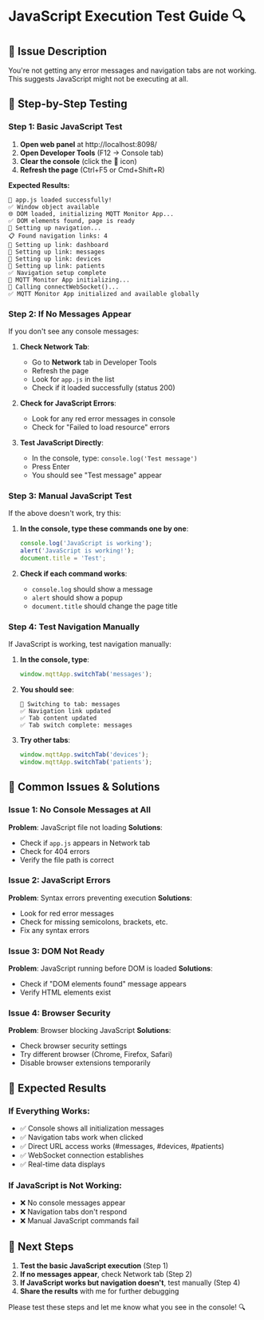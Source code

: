 # JavaScript Execution Test Guide 🔍

## 🎯 **Issue Description**
You're not getting any error messages and navigation tabs are not working. This suggests JavaScript might not be executing at all.

## 🧪 **Step-by-Step Testing**

### **Step 1: Basic JavaScript Test**
1. **Open web panel** at http://localhost:8098/
2. **Open Developer Tools** (F12 → Console tab)
3. **Clear the console** (click the 🚫 icon)
4. **Refresh the page** (Ctrl+F5 or Cmd+Shift+R)

**Expected Results:**
```
🚀 app.js loaded successfully!
✅ Window object available
🌐 DOM loaded, initializing MQTT Monitor App...
✅ DOM elements found, page is ready
🔧 Setting up navigation...
📋 Found navigation links: 4
🔗 Setting up link: dashboard
🔗 Setting up link: messages
🔗 Setting up link: devices
🔗 Setting up link: patients
✅ Navigation setup complete
🚀 MQTT Monitor App initializing...
🔌 Calling connectWebSocket()...
✅ MQTT Monitor App initialized and available globally
```

### **Step 2: If No Messages Appear**
If you don't see any console messages:

1. **Check Network Tab**:
   - Go to **Network** tab in Developer Tools
   - Refresh the page
   - Look for `app.js` in the list
   - Check if it loaded successfully (status 200)

2. **Check for JavaScript Errors**:
   - Look for any red error messages in console
   - Check for "Failed to load resource" errors

3. **Test JavaScript Directly**:
   - In the console, type: `console.log('Test message')`
   - Press Enter
   - You should see "Test message" appear

### **Step 3: Manual JavaScript Test**
If the above doesn't work, try this:

1. **In the console, type these commands one by one**:
   ```javascript
   console.log('JavaScript is working');
   alert('JavaScript is working!');
   document.title = 'Test';
   ```

2. **Check if each command works**:
   - `console.log` should show a message
   - `alert` should show a popup
   - `document.title` should change the page title

### **Step 4: Test Navigation Manually**
If JavaScript is working, test navigation manually:

1. **In the console, type**:
   ```javascript
   window.mqttApp.switchTab('messages');
   ```

2. **You should see**:
   ```
   🔄 Switching to tab: messages
   ✅ Navigation link updated
   ✅ Tab content updated
   ✅ Tab switch complete: messages
   ```

3. **Try other tabs**:
   ```javascript
   window.mqttApp.switchTab('devices');
   window.mqttApp.switchTab('patients');
   ```

## 🚨 **Common Issues & Solutions**

### **Issue 1: No Console Messages at All**
**Problem**: JavaScript file not loading
**Solutions**:
- Check if `app.js` appears in Network tab
- Check for 404 errors
- Verify the file path is correct

### **Issue 2: JavaScript Errors**
**Problem**: Syntax errors preventing execution
**Solutions**:
- Look for red error messages
- Check for missing semicolons, brackets, etc.
- Fix any syntax errors

### **Issue 3: DOM Not Ready**
**Problem**: JavaScript running before DOM is loaded
**Solutions**:
- Check if "DOM elements found" message appears
- Verify HTML elements exist

### **Issue 4: Browser Security**
**Problem**: Browser blocking JavaScript
**Solutions**:
- Check browser security settings
- Try different browser (Chrome, Firefox, Safari)
- Disable browser extensions temporarily

## 🎯 **Expected Results**

### **If Everything Works:**
- ✅ Console shows all initialization messages
- ✅ Navigation tabs work when clicked
- ✅ Direct URL access works (#messages, #devices, #patients)
- ✅ WebSocket connection establishes
- ✅ Real-time data displays

### **If JavaScript is Not Working:**
- ❌ No console messages appear
- ❌ Navigation tabs don't respond
- ❌ Manual JavaScript commands fail

## 🚀 **Next Steps**

1. **Test the basic JavaScript execution** (Step 1)
2. **If no messages appear**, check Network tab (Step 2)
3. **If JavaScript works but navigation doesn't**, test manually (Step 4)
4. **Share the results** with me for further debugging

Please test these steps and let me know what you see in the console! 🔍 